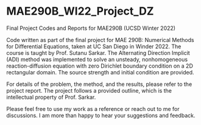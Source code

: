 # MAE290B_WI22_Project_DZ
Final Project Codes and Reports for MAE290B (UCSD Winter 2022)

Code written as part of the final project for MAE 290B: Numerical Methods for Differential Equations, taken at UC San Diego in Winder 2022. The course is taught by Prof. Sutanu Sarkar. The Alternating Direction Implicit (ADI) method was implemented to solve an unsteady, nonhomogeneous reaction-diffusion equation with zero Dirichlet boundary condition on a 2D rectangular domain. The source strength and initial condition are provided. 

For details of the problem, the method, and the results, please refer to the project report. The project follows a provided outline, which is the intellectual property of Prof. Sarkar.

Please feel free to use my work as a reference or reach out to me for discussions. I am more than happy to hear your suggestions and feedback.
